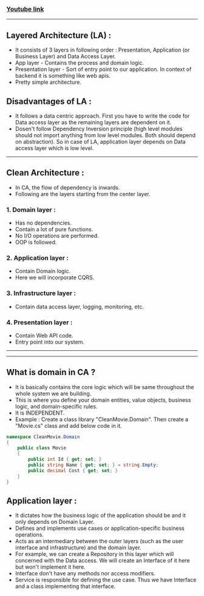 ### [Youtube link](https://www.youtube.com/watch?v=NzcZcim9tp8)

---

## Layered Architecture (LA) :

- It consists of 3 layers in following order : Presentation, Application (or Business Layer) and Data Access Layer.
- App layer - Contains the process and domain logic.
- Presentation layer - Sort of entry point to our application. In context of backend it is something like web apis.
- Pretty simple architecture.

## Disadvantages of LA : 

- It follows a data centric approach. First you have to write the code for Data access layer as the remaining layers are dependent on it.
- Dosen't follow Dependency Inversion principle (high level modules should not import anything from low level modules. Both should depend on abstraction). So in case of LA, application layer depends on Data access layer which is low level.

---

## Clean Architecture :

- In CA, the flow of dependency is inwards.
- Following are the layers starting from the center layer.
  
### 1. Domain layer :
- Has no dependencies.
- Contain a lot of pure functions.
- No I/O operations are performed.
- OOP is followed.

### 2. Application layer :
- Contain Domain logic.
- Here we will incorporate CQRS.

### 3. Infrastructure layer :
- Contain data access layer, logging, monitoring, etc.

### 4. Presentation layer :
- Contain Web API code.
- Entry point into our system.

---
---

## What is domain in CA ?

- It is basically contains the core logic which will be same throughout the whole system we are building.
- This is where you define your domain entities, value objects, business logic, and domain-specific rules.
- It is INDEPENDENT.
- Example : Create a class library "CleanMovie.Domain". Then create a "Movie.cs" class and add below code in it.

```csharp
namespace CleanMovie.Domain
{
    public class Movie
    {
        public int Id { get; set; }
        public string Name { get; set; } = string.Empty;
        public decimal Cost { get; set; }
    }
}
```

## Application layer :

- It dictates how the business logic of the application should be and it only depends on Domain Layer.
- Defines and implements use cases or application-specific business operations.
- Acts as an intermediary between the outer layers (such as the user interface and infrastructure) and the domain layer. 
- For example, we can create a Repository in this layer which will concerned with the Data access. We will create an Interface of it here but won't implement it here.
- Interface don't have any methods nor access modifiers.
- Service is responsible for defining the use case. Thus we have Interface and a class implementing that interface.












